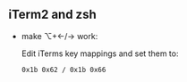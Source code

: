 

iTerm2 and zsh
--------------

- make ⌥+←/→ work:

  Edit iTerms key mappings and set them to:
  
  `0x1b 0x62 / 0x1b 0x66`

